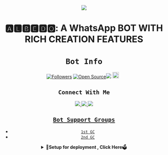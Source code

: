 <div align="center">

<a href='https://www.linkpicture.com/view.php?img=LPic624ee0719082f1592522799'><img src='https://www.linkpicture.com/q/WhatsApp-Image-2022-04-07-at-5.59.37-PM.jpeg' type='image'></a>



# **🅰🅻🅱🅴🅳🅾: A WhatsApp BOT WITH RICH CREATION FEATURES**
  
  
# ```Bot Info```
<p align="center">
<a href="https://github.com/Eximinati/followers"><img title="Followers" src="https://img.shields.io/github/followers/Eximinati?color=red&style=flat-square"></a>
<a href="https://github.com/Eximinati/Ari-Ani-md"><img title="Open Source" src="https://img.shields.io/badge/Author-Eximinati.-red?v=103"></a><a href="https://hits.seeyoufarm.com"><img src="https://hits.seeyoufarm.com/api/count/incr/badge.svg?url=https%3A%2F%2Fgithub.com%2FEximinati%2FAri-Ani-md&count_bg=%2379C83D&title_bg=%23555555&icon=probot.svg&icon_color=%2300FF6D&title=hits&edge_flat=false"/></a>
<a href="https://github.com/Eximinati/Ari-Ani-md/graphs/commit-activity"><img height="20" src="https://img.shields.io/badge/Maintained%3F-yes-green.svg"></a>&nbsp;&nbsp;
</p>
<p align='center'>
    </p>


## ```Connect With Me```
<p align="center">
<a href="https://wa.me/923087880256"><img src="https://img.shields.io/badge/Chat-Creator-25D366?style=for-the-badge&logo=whatsapp&logoColor=white" />
<a href="https://chat.whatsapp.com/FZSGo0P9zkH7FaDfEKAetP"><img src="https://img.shields.io/badge/Official GC- Join-25D366?style=for-the-badge&logo=whatsapp&logoColor=white" />
<a href="https://www.youtube.com/c/GAMINGDUDES_GD"><img src="https://img.shields.io/badge/Subscribe-[YT]-ff0000?style=for-the-badge&logo=youtube&logoColor=ff000000&link=https://www.youtube.com/c/GAMINGDUDES_GD" /><br>
</p>

</p>

## ```Bot Support Groups```

- [`1st GC`](https://chat.whatsapp.com/FZSGo0P9zkH7FaDfEKAetP)
- [`2nd GC`](https://chat.whatsapp.com/FZSGo0P9zkH7FaDfEKAetL)

</p>

<div align="center">  
<details>
    <summary>🎯<b>Setup for deployment , Click Here</b>🗳️

</summary>


<div align="center">
  <p align="center">

## `SETTINGS`

- CHANGE OWNER NUMBER [Here](https://github.com/Eximinati/Ari-Ani-md/blob/master/config.js#L25)
- CHANGE OWNER NAME [Here](https://github.com/Eximinati/Ari-Ani-md/blob/master/config.js#L30)
- CHANGE BOT NAME [Here](https://github.com/Eximinati/Ari-Ani-md/blob/master/config.js#L29)


</p>

<div align="center">  
<details>
    <summary>🔘<b>Heroku deploying and info</b>

</summary>


<div align="center">
  <p align="center">


    [![Deploy](https://www.herokucdn.com/deploy/button.svg)](https://heroku.com/deploy?template=https://github.com/Eximinati/Ari-Ani-md)
 
-   open replit and make replit account from the link below👇🏼

-   SIGN UP LINK [Here](https://www.google.com/url?sa=t&rct=j&q=&esrc=s&source=web&cd=&cad=rja&uact=8&ved=2ahUKEwi0rvbDj7n3AhXj_7sIHeaZAzIQFnoECAcQAQ&url=https%3A%2F%2Freplit.com%2FIuRD%2F0&usg=AOvVaw2Z6OUJjVEZEyprfA85kvis)

-   Now click on the link and fork the repo, after forking the repo delete session.json file

#✨Getting session.json file

-   After deleting session.json click on the run command and scan qr with dedicated number in which you wanna host your bot.

-   now for last step. 
-   After scanning the qr new session.json file will create, copy the text of the file and paste it on session.json file
      click on heroku deploy button and bot is connected
    
</p>

<div align="center">  
<details>
    <summary>🎯<b>To Deploy in other platforms , Click Here</b>🗳️

</summary>


<div align="center">
  <p align="center">


# Install Manually 👇
## `Requirements`
* [Node.js](https://nodejs.org/en/)
* [Git](https://git-scm.com/downloads)
* [FFmpeg](https://github.com/BtbN/FFmpeg-Builds/releases/download/autobuild-2020-12-08-13-03/ffmpeg-n4.3.1-26-gca55240b8c-win64-gpl-4.3.zip)
* [Libwebp](https://developers.google.com/speed/webp/download)
* Any text editor

    
## `For Termux/Ssh/Ubuntu`
```bash
apt update
apt upgrade
pkg update && pkg upgrade
pkg install bash
pkg install libwebp
pkg install git -y
pkg install nodejs -y 
pkg install ffmpeg -y 
pkg install wget
pkg install imagemagick -y
git clone https://github.com/nexusNw/Asta
cd Asta
rm -rf session.js 
npm start
```

## `For 24/7 Activation`
```bash
npm i -g pm2 && pm2 start index.js && pm2 save && pm2 logs
```
    
## 🎗Help

Please give this repo a ⭐ if it helped you.

## ALBEDO

This is a lovely project by Eximinati. After forking give it a star. 🌟 star it. If you need help then click the following Whatsapp icons and join our groups and contact an OWNER 

 
